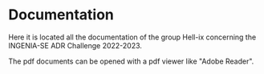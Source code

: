 # Documentation
Here it is located all the documentation of the group Hell-ix concerning the INGENIA-SE ADR Challenge 2022-2023.

The pdf documents can be opened with a pdf viewer like "Adobe Reader".
